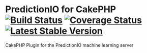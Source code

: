 # PredictionIO for CakePHP [![Build Status](https://travis-ci.org/kamisama/cakephp-predictionio.png?branch=master)](https://travis-ci.org/kamisama/cakephp-predictionio) [![Coverage Status](https://coveralls.io/repos/kamisama/cakephp-predictionio/badge.png)](https://coveralls.io/r/kamisama/cakephp-predictionio) [![Latest Stable Version](https://poser.pugx.org/kamisama/cakephp-predictionio/v/stable.png)](https://packagist.org/packages/kamisama/cakephp-predictionio)


CakePHP Plugin for the PredictionIO machine learning server
